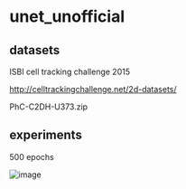 # unet_unofficial

## datasets

ISBI cell tracking challenge 2015

http://celltrackingchallenge.net/2d-datasets/

PhC-C2DH-U373.zip

## experiments

500 epochs

![image](https://github.com/czbbzc/unet_unofficial/tree/main/readme_imgs/img1.png)
